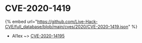 # CVE-2020-1419
{% embed url="https://github.com/Live-Hack-CVE/full_database/blob/main/cves/2020/CVE-2020-1419.json" %}

* Al1ex ~> [CVE-2020-14195](https://www.alice-snow.ru/2020/database/cve-2020-1419/cve-2020-14195-al1ex)